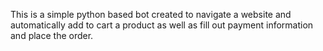 This is a simple python based bot created to navigate a website and automatically add to cart a product as well as fill out payment information and place the order.

